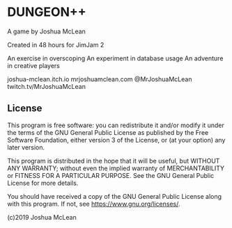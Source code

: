 # DUNGEON++

A game by Joshua McLean

Created in 48 hours for JimJam 2

An exercise in overscoping
An experiment in database usage
An adventure in creative players

joshua-mclean.itch.io
mrjoshuamclean.com
@MrJoshuaMcLean
twitch.tv/MrJoshuaMcLean

## License

This program is free software: you can redistribute it and/or modify
it under the terms of the GNU General Public License as published by
the Free Software Foundation, either version 3 of the License, or
(at your option) any later version.

This program is distributed in the hope that it will be useful,
but WITHOUT ANY WARRANTY; without even the implied warranty of
MERCHANTABILITY or FITNESS FOR A PARTICULAR PURPOSE. See the
GNU General Public License for more details.

You should have received a copy of the GNU General Public License
along with this program. If not, see <https://www.gnu.org/licenses/>.

(c)2019 Joshua McLean
